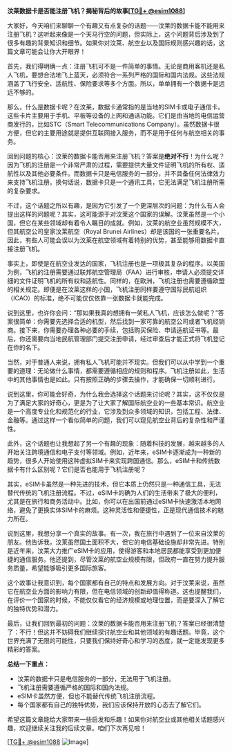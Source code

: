 **汶莱数据卡是否能注册飞机？揭秘背后的故事[[TG💪+ @esim1088](https://t.me/s/esim1088)]**

大家好，今天咱们来聊聊一个有趣又有点复杂的话题——汶莱的数据卡能不能用来注册飞机？这听起来像是一个天马行空的问题，但实际上，这个问题背后涉及到了很多有趣的背景知识和细节。如果你对汶莱、航空业以及国际规则感兴趣的话，这篇文章可能会让你大开眼界！

首先，我们得明确一点：注册飞机可不是一件简单的事情。无论是商用客机还是私人飞机，要想合法地飞上蓝天，必须符合一系列严格的国际和国内法规。这些法规涵盖了飞行安全、适航性、保险要求等多个方面。所以，单单拥有一个数据卡是远远不够的。

那么，什么是数据卡呢？在汶莱，数据卡通常指的是当地的SIM卡或电子通信卡。这些卡片主要用于手机、平板等设备的上网和通话功能。它们是由当地的电信运营商发行的，比如STC（Smart Telecommunications Company）。虽然数据卡很方便，但它的主要用途就是提供互联网接入服务，而不是用于任何与航空相关的事务。

回到问题的核心：汶莱的数据卡能否用来注册飞机？答案是**绝对不行**！为什么呢？因为飞机的注册是一个非常严肃的过程，需要提供大量文件证明飞机的所有权、适航性以及其他必要条件。而数据卡只是电信服务的一部分，并不具备任何法律效力来支持飞机注册。换句话说，数据卡只是一个通讯工具，它无法满足飞机注册所需的复杂要求。

不过，这个话题之所以有趣，是因为它引发了一个更深层次的问题：为什么有人会提出这样的问题呢？其实，这可能源于对汶莱这个国家的误解。汶莱虽然是一个小国，但它在某些领域却有着令人瞩目的成就。例如，汶莱的航空业虽然规模不大，但其航空公司皇家汶莱航空（Royal Brunei Airlines）却是该国的一张重要名片。因此，有些人可能会误以为汶莱在航空领域有着特别的优势，甚至能够用数据卡直接注册飞机。

事实上，即使是在航空业发达的国家，飞机注册也是一项极其复杂的程序。以美国为例，飞机的注册需要通过联邦航空管理局（FAA）进行审核，申请人必须提交详细的文件证明飞机的所有权和适航性。同样的，在欧洲，飞机注册也需要遵循欧盟的相关规定。即便是在汶莱这样的小国，飞机注册同样要遵守国际民航组织（ICAO）的标准，绝不可能仅仅依靠一张数据卡就能完成。

说到这里，也许你会问：“那如果我真的想拥有一架私人飞机，应该怎么做呢？”答案很简单：你需要先选择合适的机型，然后找到一家可靠的航空公司或者飞机经销商。接下来，你需要办理各种必要的手续，包括购买保险、申请适航证书等。最后，你还需要向当地民航管理部门提交注册申请，经过审查后才能正式将飞机登记在你的名下。

当然，对于普通人来说，拥有私人飞机可能并不现实。但我们可以从中学到一个重要的道理：无论做什么事情，都需要遵循相应的规则和程序。飞机注册如此，生活中的其他事情也是如此。只有按照正确的步骤去操作，才能确保一切顺利进行。

说到这里，你可能会好奇，为什么我会选择这个话题来讨论呢？其实，这不仅仅是为了满足大家的好奇心，更是为了让大家了解国际航空业的一些基本常识。航空业是一个高度专业化和规范化的行业，它涉及到众多领域的知识，包括工程、法律、金融等。通过这样一个看似简单的问题，我们可以窥见航空业背后的复杂性和严谨性。

此外，这个话题也让我想起了另一个有趣的现象：随着科技的发展，越来越多的人开始关注跨境通信和电子支付等领域。例如，近年来，eSIM卡逐渐成为一种新的趋势，很多人开始使用这种虚拟SIM卡来实现跨国通信。那么，eSIM卡和传统数据卡有什么区别呢？它们是否也能用于飞机注册呢？

其实，eSIM卡虽然是一种先进的技术，但它本质上仍然只是一种通信工具，无法替代传统的飞机注册流程。不过，eSIM卡的确为人们的生活带来了极大的便利，尤其是在旅行和商务活动中。比如，你可以在出国前通过eSIM卡快速激活本地网络，避免了更换实体SIM卡的麻烦。这种灵活性和便捷性，正是现代通信技术的魅力所在。

说到这里，我想分享一个真实的故事。有一次，我在旅行中遇到了一位来自汶莱的朋友。他告诉我，汶莱虽然国土面积不大，但它的电信基础设施却非常先进。特别是近年来，汶莱大力推广eSIM卡的应用，使得游客和本地居民都能享受到更加便捷的通信服务。他还提到，尽管汶莱的航空业规模有限，但政府一直在努力提升服务质量，希望能够吸引更多国际旅客。

这个故事让我意识到，每个国家都有自己的特点和发展方向。对于汶莱来说，虽然它在航空业方面的影响力有限，但在电信领域的创新却值得称道。这也提醒我们，在评价一个国家的时候，不能仅仅看它的经济规模或地理位置，而是要深入了解它的独特优势和潜力。

最后，让我们回到最初的问题：汶莱的数据卡能否用来注册飞机？答案已经很清楚了：不行！但这并不妨碍我们继续探讨航空业和其他领域的有趣话题。毕竟，这个世界充满了无限的可能性，只要我们保持好奇心和学习的态度，就一定能发现更多精彩的答案。

**总结一下重点：**
- 汶莱的数据卡只是电信服务的一部分，无法用于飞机注册。
- 飞机注册需要遵循严格的国际和国内法规。
- eSIM卡虽然方便，但也不能替代传统飞机注册流程。
- 每个国家都有自己的独特优势，我们应该保持开放的心态去了解它们。

希望这篇文章能给大家带来一些启发和乐趣！如果你对航空业或其他相关话题感兴趣，欢迎继续关注我的后续文章。咱们下次再见啦！

[[TG💪+ @esim1088](https://t.me/s/esim1088) ![Image](https://i.postimg.cc/4NQfJmqS/Snipaste-2025-05-13-00-14-12.png)]